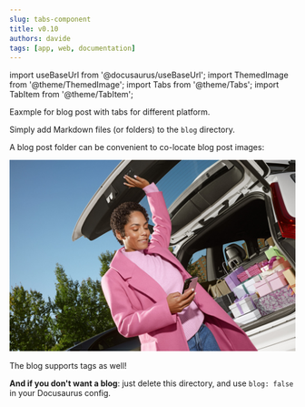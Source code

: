```yaml
---
slug: tabs-component
title: v0.10
authors: davide
tags: [app, web, documentation]
---
```


import useBaseUrl from '@docusaurus/useBaseUrl';
import ThemedImage from '@theme/ThemedImage';
import Tabs from '@theme/Tabs';
import TabItem from '@theme/TabItem';

Eaxmple for blog post with tabs for different platform.

<Tabs>
  <TabItem value="apple" label="Easypark" default>
  <ThemedImage
alt="Docusaurus themed image"
sources={{ light: useBaseUrl('/img/ep-button-light.svg'), dark: useBaseUrl('/img/ep-button-dark.svg')}}/>
  </TabItem>
  <TabItem value="orange" label="ParkMobile">
  <ThemedImage
alt="Docusaurus themed image"
sources={{ light: useBaseUrl('/img/pm-button-light.svg'), dark: useBaseUrl('/img/pm-button-dark.svg')}}/>
  </TabItem>
</Tabs>

Simply add Markdown files (or folders) to the `blog` directory.

A blog post folder can be convenient to co-locate blog post images:

![Docusaurus Plushie](./docusaurus-plushie-banner.jpg)

The blog supports tags as well!

**And if you don't want a blog**: just delete this directory, and use `blog: false` in your Docusaurus config.
